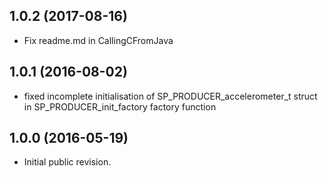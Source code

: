 <!--
	Markdown
	Copyright 2016 IS2T. All rights reserved.
	IS2T PROPRIETARY/CONFIDENTIAL. Use is subject to license terms.
-->


## 1.0.2 (2017-08-16)
  - Fix readme.md in CallingCFromJava
## 1.0.1 (2016-08-02)
  - fixed incomplete initialisation of SP_PRODUCER_accelerometer_t struct in SP_PRODUCER_init_factory factory function
## 1.0.0 (2016-05-19)
  - Initial public revision.
  